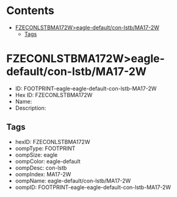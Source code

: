 



Contents
========

* [FZECONLSTBMA172W>eagle-default/con-lstb/MA17-2W](#fzeconlstbma172weagle-defaultcon-lstbma17-2w)
	* [Tags](#tags)

# FZECONLSTBMA172W>eagle-default/con-lstb/MA17-2W

- ID: FOOTPRINT-eagle-eagle-default-con-lstb-MA17-2W
- Hex ID: FZECONLSTBMA172W
- Name: 
- Description: 

## Tags

- hexID: FZECONLSTBMA172W
- oompType: FOOTPRINT
- oompSize: eagle
- oompColor: eagle-default
- oompDesc: con-lstb
- oompIndex: MA17-2W
- oompName: eagle-default/con-lstb/MA17-2W
- oompID: FOOTPRINT-eagle-eagle-default-con-lstb-MA17-2W
